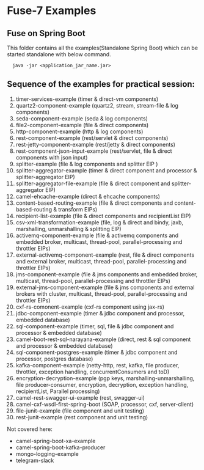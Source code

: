 # Fuse-7 Examples

## Fuse on Spring Boot

This folder contains all the examples(Standalone Spring Boot) which can be started standalone with below command.

```
  java -jar <application_jar_name.jar>
```

## Sequence of the examples for practical session:

1. timer-services-example (timer & direct-vm components)
2. quartz2-component-example (quartz2, stream, stream-file & log components)
3. seda-component-example (seda & log components)
4. file2-component-example (file & direct components)
5. http-component-example (http & log components)
6. rest-component-example (rest/servlet & direct components)
7. rest-jetty-component-example (rest/jetty & direct components)
8. rest-component-json-input-example (rest/servlet, file & direct components with json input)
9. splitter-example (file & log components and splitter EIP )
10. splitter-aggregator-example (timer & direct component and processor & splitter-aggregator EIP)
11. splitter-aggregator-file-example (file & direct component and splitter-aggregator EIP)
12. camel-ehcache-example (direct & ehcache components)
13. content-based-routing-example (file & direct components and content-based-routing & transform EIPs)
14. recipient-list-example (file & direct components and recipientList EIP)
15. csv-xml-transformation-example (file, log & direct and bindy, jaxb, marshalling, unmarshalling & splitting EIP)
16. activemq-component-example (file & activemq components and embedded broker, multicast, thread-pool, parallel-processing and throttler EIPs)
17. external-activemq-component-example (rest, file & direct components and external broker, multicast, thread-pool, parallel-processing and throttler EIPs)
18. jms-component-example (file & jms components and embedded broker, multicast, thread-pool, parallel-processing and throttler EIPs)
19. external-jms-component-example (file & jms components and external brokers with cluster, multicast, thread-pool, parallel-processing and throttler EIPs)
20. cxf-rs-comonent-example (cxf-rs component using jax-rs)
21. jdbc-component-example (timer & jdbc component and processor, embedded database)
22. sql-component-example (timer, sql, file & jdbc component and processor & embedded database)
23. camel-boot-rest-sql-narayana-example (direct, rest & sql component and processor & embedded database)
24. sql-component-postgres-example (timer & jdbc component and processor, postgres database)
25. kafka-component-example (netty-http, rest, kafka, file producer, throttler, exception handling, concurrentConsumers and toD)
26. encryption-decryption-example (pgp keys, marshalling-unmarshalling, file producer-consumer, encryption, decryption, exception handling, recipientList, Parallel processing)
27. camel-rest-swagger-ui-example (rest, swagger-ui)
28. camel-cxf-wsdl-first-spring-boot (SOAP, processor, cxf, server-client)
29. file-junit-example (file component and unit testing)
30. rest-junit-example (rest component and unit testing)

Not covered here:

- camel-spring-boot-xa-example
- camel-spring-boot-kafka-producer
- mongo-logging-example
- telegram-slack
